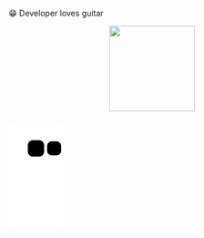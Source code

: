 😁 Developer loves guitar

<p align="center">
  <a href="url" style="border-radius: 50%;">
    <img 
      id="avatar" 
      src="https://avatars.githubusercontent.com/u/53701131?v=4" 
      height="150" 
      width="150"
    />
  </a>
</p>

![snake gif](https://raw.githubusercontent.com/avinash-218/avinash-218/output/github-contribution-grid-snake.svg)